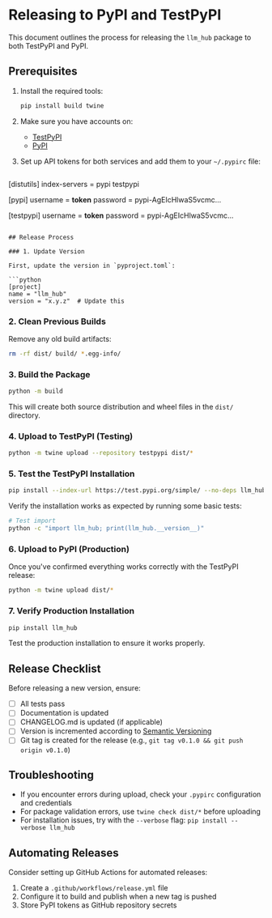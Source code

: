 # Releasing to PyPI and TestPyPI

This document outlines the process for releasing the `llm_hub` package to both TestPyPI and PyPI.

## Prerequisites

1. Install the required tools:
   ```bash
   pip install build twine
   ```

2. Make sure you have accounts on:
   - [TestPyPI](https://test.pypi.org/account/register/)
   - [PyPI](https://pypi.org/account/register/)

3. Set up API tokens for both services and add them to your `~/.pypirc` file:
   ```
[distutils]
index-servers =
    pypi
    testpypi

[pypi]
username = __token__
password = pypi-AgEIcHlwaS5vcmc...

[testpypi]
username = __token__
password = pypi-AgEIcHlwaS5vcmc...
   ```

## Release Process

### 1. Update Version

First, update the version in `pyproject.toml`:

```python
[project]
name = "llm_hub"
version = "x.y.z"  # Update this
```

### 2. Clean Previous Builds

Remove any old build artifacts:

```bash
rm -rf dist/ build/ *.egg-info/
```

### 3. Build the Package

```bash
python -m build
```

This will create both source distribution and wheel files in the `dist/` directory.

### 4. Upload to TestPyPI (Testing)

```bash
python -m twine upload --repository testpypi dist/*
```

### 5. Test the TestPyPI Installation

```bash
pip install --index-url https://test.pypi.org/simple/ --no-deps llm_hub
```

Verify the installation works as expected by running some basic tests:

```bash
# Test import
python -c "import llm_hub; print(llm_hub.__version__)"
```

### 6. Upload to PyPI (Production)

Once you've confirmed everything works correctly with the TestPyPI release:

```bash
python -m twine upload dist/*
```

### 7. Verify Production Installation

```bash
pip install llm_hub
```

Test the production installation to ensure it works properly.

## Release Checklist

Before releasing a new version, ensure:

- [ ] All tests pass
- [ ] Documentation is updated
- [ ] CHANGELOG.md is updated (if applicable)
- [ ] Version is incremented according to [Semantic Versioning](https://semver.org/)
- [ ] Git tag is created for the release (e.g., `git tag v0.1.0 && git push origin v0.1.0`)

## Troubleshooting

- If you encounter errors during upload, check your `.pypirc` configuration and credentials
- For package validation errors, use `twine check dist/*` before uploading
- For installation issues, try with the `--verbose` flag: `pip install --verbose llm_hub`

## Automating Releases

Consider setting up GitHub Actions for automated releases:

1. Create a `.github/workflows/release.yml` file
2. Configure it to build and publish when a new tag is pushed
3. Store PyPI tokens as GitHub repository secrets

